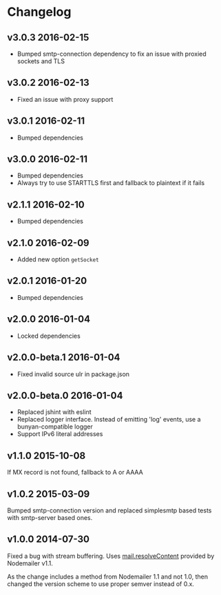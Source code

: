 # Changelog

## v3.0.3 2016-02-15

  * Bumped smtp-connection dependency to fix an issue with proxied sockets and TLS

## v3.0.2 2016-02-13

  * Fixed an issue with proxy support

## v3.0.1 2016-02-11

  * Bumped dependencies

## v3.0.0 2016-02-11

  * Bumped dependencies
  * Always try to use STARTTLS first and fallback to plaintext if it fails

## v2.1.1 2016-02-10

  * Bumped dependencies

## v2.1.0 2016-02-09

  * Added new option `getSocket`

## v2.0.1 2016-01-20

  * Bumped dependencies

## v2.0.0 2016-01-04

  * Locked dependencies

## v2.0.0-beta.1 2016-01-04

  * Fixed invalid source ulr in package.json

## v2.0.0-beta.0 2016-01-04

  * Replaced jshint with eslint
  * Replaced logger interface. Instead of emitting 'log' events, use a bunyan-compatible logger
  * Support IPv6 literal addresses

## v1.1.0 2015-10-08

If MX record is not found, fallback to A or AAAA

## v1.0.2 2015-03-09

Bumped smtp-connection version and replaced simplesmtp based tests with smtp-server based ones.

## v1.0.0 2014-07-30

Fixed a bug with stream buffering. Uses [mail.resolveContent](https://github.com/andris9/Nodemailer#resolvecontent) provided by Nodemailer v1.1.

As the change includes a method from Nodemailer 1.1 and not 1.0, then changed the version scheme to use proper semver instead of 0.x.
